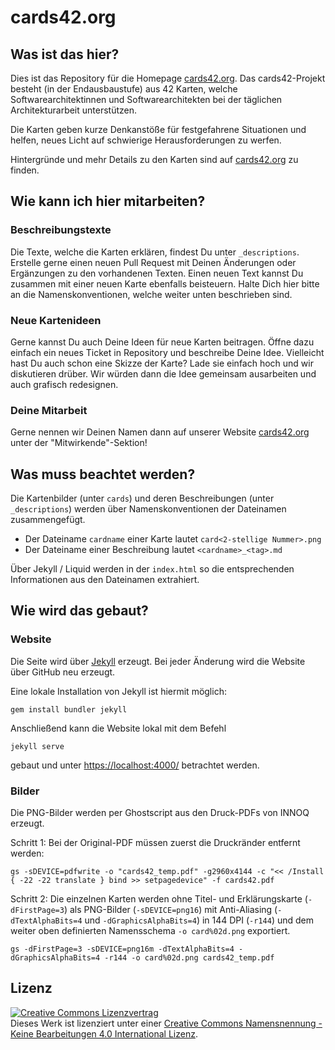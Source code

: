 # cards42.org

## Was ist das hier?

Dies ist das Repository für die Homepage [cards42.org](https://cards42.org). Das cards42-Projekt besteht (in der Endausbaustufe) aus 42 Karten, welche Softwarearchitektinnen und Softwarearchitekten bei der täglichen Architekturarbeit unterstützen.

Die Karten geben kurze Denkanstöße für festgefahrene Situationen und helfen, neues Licht auf schwierige Herausforderungen zu werfen.

Hintergründe und mehr Details zu den Karten sind auf [cards42.org](https://cards42.org) zu finden.

## Wie kann ich hier mitarbeiten?

### Beschreibungstexte

Die Texte, welche die Karten erklären, findest Du unter `_descriptions`. Erstelle gerne einen neuen Pull Request mit Deinen Änderungen oder Ergänzungen zu den vorhandenen Texten. Einen neuen Text kannst Du zusammen mit einer neuen Karte ebenfalls beisteuern. Halte Dich hier bitte an die Namenskonventionen, welche weiter unten beschrieben sind.

### Neue Kartenideen

Gerne kannst Du auch Deine Ideen für neue Karten beitragen. Öffne dazu einfach ein neues Ticket in Repository und beschreibe Deine Idee. Vielleicht hast Du auch schon eine Skizze der Karte? Lade sie einfach hoch und wir diskutieren drüber. Wir würden dann die Idee gemeinsam ausarbeiten und auch grafisch redesignen.

### Deine Mitarbeit

Gerne nennen wir Deinen Namen dann auf unserer Website [cards42.org](https://cards42.org) unter der "Mitwirkende"-Sektion!

## Was muss beachtet werden?

Die Kartenbilder (unter `cards`) und deren Beschreibungen (unter `_descriptions`) werden über Namenskonventionen der Dateinamen zusammengefügt.

* Der Dateiname `cardname` einer Karte lautet `card<2-stellige Nummer>.png`
* Der Dateiname einer Beschreibung lautet `<cardname>_<tag>.md`

Über Jekyll / Liquid werden in der `index.html` so die entsprechenden Informationen aus den Dateinamen extrahiert.

## Wie wird das gebaut?

### Website

Die Seite wird über [Jekyll](https://jekyllrb.com/) erzeugt. Bei jeder Änderung wird die Website über GitHub neu erzeugt.

Eine lokale Installation von Jekyll ist hiermit möglich:

```
gem install bundler jekyll
```

Anschließend kann die Website lokal mit dem Befehl

```
jekyll serve
```

gebaut und unter <https://localhost:4000/> betrachtet werden.

### Bilder

Die PNG-Bilder werden per Ghostscript aus den Druck-PDFs von INNOQ erzeugt.

Schritt 1: Bei der Original-PDF müssen zuerst die Druckränder entfernt werden:

```
gs -sDEVICE=pdfwrite -o "cards42_temp.pdf" -g2960x4144 -c "<< /Install { -22 -22 translate } bind >> setpagedevice" -f cards42.pdf
```

Schritt 2: Die einzelnen Karten werden ohne Titel- und Erklärungskarte (`-dFirstPage=3`) als PNG-Bilder (`-sDEVICE=png16`) mit Anti-Aliasing (`-dTextAlphaBits=4` und `-dGraphicsAlphaBits=4`) in 144 DPI (`-r144`) und dem weiter oben definierten Namensschema `-o card%02d.png` exportiert.

```
gs -dFirstPage=3 -sDEVICE=png16m -dTextAlphaBits=4 -dGraphicsAlphaBits=4 -r144 -o card%02d.png cards42_temp.pdf
```

## Lizenz

<a rel="license" href="http://creativecommons.org/licenses/by-nd/4.0/"><img alt="Creative Commons Lizenzvertrag" style="border-width:0" src="https://i.creativecommons.org/l/by-nd/4.0/88x31.png" /></a><br />Dieses Werk ist lizenziert unter einer <a rel="license" href="http://creativecommons.org/licenses/by-nd/4.0/">Creative Commons Namensnennung - Keine Bearbeitungen 4.0 International Lizenz</a>.
